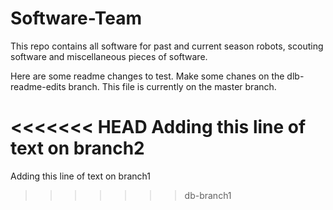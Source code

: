 # Software-Team
This repo contains all software for past and current season robots, scouting software and miscellaneous pieces of software.


Here are some readme changes to test. 
Make some chanes on the dlb-readme-edits branch.
This file is currently on the master branch.

<<<<<<< HEAD
Adding this line of text on branch2
=======
Adding this line of text on branch1
>>>>>>> db-branch1
